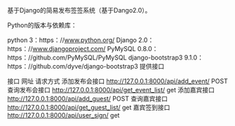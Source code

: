 基于Django的简易发布签签系统（基于Dango2.0）。

Python的版本与依赖库：

python 3：https：//www.python.org/
Django 2.0：https：//www.djangoproject.com/
PyMySQL 0.8.0：https：//github.com/PyMySQL/PyMySQL
django-bootstrap3 9.1.0：https：//github.com/dyve/django-bootstrap3
提供接口

接口	        网址	                                      请求方式
添加发布会接口	http://127.0.0.1:8000/api/add_event/	        POST
查询发布会接口	http://127.0.0.1:8000/api/get_event_list/	get
添加嘉宾接口	http://127.0.0.1:8000/api/add_guest/	        POST
查询嘉宾接口	http://127.0.0.1:8000/api/get_guest_list/	get
嘉宾签到接口	http://127.0.0.1:8000/api/user_sign/	        get
